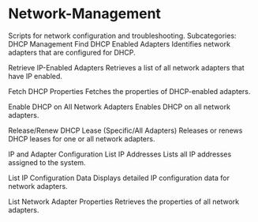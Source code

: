 # Network-Management
Scripts for network configuration and troubleshooting.
Subcategories:
DHCP Management
Find DHCP Enabled Adapters
Identifies network adapters that are configured for DHCP.

Retrieve IP-Enabled Adapters
Retrieves a list of all network adapters that have IP enabled.

Fetch DHCP Properties
Fetches the properties of DHCP-enabled adapters.

Enable DHCP on All Network Adapters
Enables DHCP on all network adapters.

Release/Renew DHCP Lease (Specific/All Adapters)
Releases or renews DHCP leases for one or all network adapters.

IP and Adapter Configuration
List IP Addresses
Lists all IP addresses assigned to the system.

List IP Configuration Data
Displays detailed IP configuration data for network adapters.

List Network Adapter Properties
Retrieves the properties of all network adapters.
